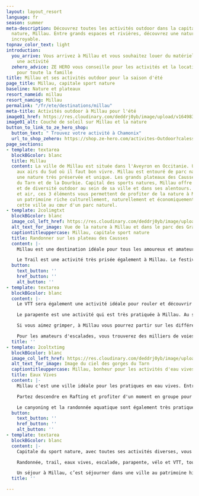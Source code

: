 ```yaml
---
layout: layout_resort
language: fr
season: summer
meta-description: Découvrez toutes les activités outdoor dans la capital des sports
  nature, Millau. Entre grands espaces et rivières, découvrez une nature riche et
  incroyable.
topnav_color_text: light
introduction:
  you_arrive: Vous arrivez à Millau et vous souhaitez louer du matériel ou trouver
    une activité
  zehero_advice: ZE HERO vous conseille pour les activités et la location des équipements
    pour toute la famille
title: Millau et ses activités outdoor pour la saison d'été
page_title: Millau, capitale sport nature
baseline: Nature et plateaux
resort_nameid: millau
resort_naming: Millau
permalink: "/fr/ete/destinations/millau"
meta-title: Activités outdoor à Millau pour l'été
image01_href: https://res.cloudinary.com/deddrj0yb/image/upload/v1649839719/website/resorts/Millau/rowan-heuvel-uEOEpWD1UPg-unsplash.jpg
image01_alt: Couché de soleil sur Millau et la nature
button_to_link_to_ze_hero_shop:
  button_text: " Trouvez votre activité à Chamonix"
  url_to_shop_zehero: https://shop.ze-hero.com/activites-Outdoor?calessonstype=all&catypegenderlistsummer=all&calessonsactivitytype=all&start-date=
page_sections:
- template: textarea
  blockBGcolor: blanc
  title: Millau
  content: La ville de Millau est située dans l'Aveyron en Occitanie. Une petite ville
    aux airs du Sud où il faut bon vivre. Millau est entouré de parc naturel et offre
    une nature très préservée et unique. Les grands plateaux des Causses, les gorges
    du Tarn et de la Dourbie. Capital des sports natures, Millau offre un panel d'activité
    et de diversité outdoor au sein de sa ville et dans ses alentours. Eau, terre
    et air, ces 3 éléments vous permettent de profiter de la nature à Millau. Entre
    un patrimoine riche culturellement, naturellement et économiquement, découvrez
    cette ville au cœur d'un parc naturel.
- template: 2colimgtxt
  blockBGcolor: blanc
  image_col_left_href: https://res.cloudinary.com/deddrj0yb/image/upload/v1649839491/website/resorts/Millau/benjamin-vautier-d5EcyDvTi_I-unsplash.jpg
  alt_text_for_image: Vue de la nature à Millau et dans le parc des Grands Causses
  captiontitleuppercase: Millau, capitale sport nature
  title: Randonner sur les plateau des Causses
  content: |-
    Millau est une destination idéale pour tous les amoureux et amateurs de la randonnée et de la marche. Découvrez des centaines de sentiers et des centaines de kilomètres de sentier balisées afin de découvrir le parc naturel régional des Grands Causses. Mais c'est également dans les gorges du Tarn, de la Jonte et de la Dourbie que vous pourrez aussi randonner et découvrir des paysages façonnés par l'eau où la végétation sera incroyable. Partez à la rencontre des troupeaux, des plateaux des causses et ses sommets, des villages troglodytiques, du viaduc de Millau. Vous pourrez également observer les vautours et autres rapaces voler au-dessus de votre tête. Explorez les sentiers du plus grand labyrinthe rocheux d'Europe à Montpellier le Vieux. Il existe énormément de circuits et d'itinérances, tout comme de nombreux GR. Un guide vous permettra de vous faire découvrir ce territoire riche et préservé, de vous apporter toutes les connaissances de cette nature mais également de son histoire.

    Le Trail est une activité très prisée également à Millau. Le festival des Templiers et ses nombreuses courses sont un événement international dans le milieu du trail. Vous pourrez découvrir les nombreux parcours balisés par la ville de Millau mais également partir faire la reconnaissance des différents parcours. Des coins, des lieux où courir sera seulement plaisir et jeu.
  button:
    text_button: ''
    href_button: ''
    alt_button: ''
- template: textarea
  blockBGcolor: blanc
  content: |-
    Le VTT sera également une activité idéale pour rouler et découvrir l'environnement. Partez rouler sur la grande traversée du massif central ou traverser encore tout le parc naturel régional des Grands Causses ainsi que celui des Cévennes. À Millau, c'est 11 parcours de cross-country qui sont mis à votre disponibilité et pour tous les niveaux de pratique de VTT. Vous découvrirez également 11 parcours enduro à Millau. Pour les amateurs plutôt du bitume, Millau est un endroit parfait également pour rouler à vélo de route et découvrir ses lieux.

    Le parapente est une activité qui est très pratiquée à Millau. Au sommet du Pouncho d’Agast, de Brunas, de Novis, et de la Granède vous permettez de décoller et voler au-dessus de Millau et la nature qui l'entoure. Un moment de plénitude et de contemplation devant une nature sauvage et classée au patrimoine de l'UNESCO.

    Si vous aimez grimper, à Millau vous pourrez partir sur les différentes via ferrata. La Via Ferrata de Boofie qui ne vous laissera pas indifférent par ses passages vertigineux, variés. Un moment sportif pour des sensations fortes garanties.

    Pour les amateurs d'escalades, vous trouverez des milliers de voies dans le parc des Causses et des Cévennes. Un choix large pour tous les niveaux et tous les goûts. Les gorges de la Jonte et de la Dourbie sont réputées pour leurs voies d'escalades. Accompagné d'un guide, vous pourrez vous s'initier à l'escalade dans ce cadre naturel.
  title: ''
- template: 2coltxtimg
  blockBGcolor: blanc
  image_col_left_href: https://res.cloudinary.com/deddrj0yb/image/upload/v1649842562/website/resorts/Millau/thomas-de-luze-8x0THHJguiY-unsplash.jpg
  alt_text_for_image: Image du ciel des gorges du Tarn
  captiontitleuppercase: Millau, bonheur pour les activités d'eau vives
  title: Eaux Vives
  content: |-
    Millau c'est une ville idéale pour les pratiques en eau vives. Entre les gorges du Tarn et les gorges de la Dourbie, les différentes activités d'eau vives à Millau seront variées.

    Partez descendre en Rafting et profiter d'un moment en groupe pour partager des sensations fortes en équipe. Pagayez à deux ou tout seul en canoë-kayak pour des randonnées douces ou très sportives en fonction des rapides et de la force de la rivière. Un moyen parfait pour découvrir l'environnement et les paysages, tout en se dépassant physiquement. Vous pourrez également pratiquer l'Hydrospeed, pour un moment encore plus près de l'eau et des courants pour ne faire qu'un avec la rivière.

    Le canyoning et la randonnée aquatique sont également très pratiqué à Millau. Des canyons réputés pour tous les niveaux que vous pourrez découvrir dans les environs de Millau. Découvrez le canyoning du Tapoul, de Bramabiau. Dans la Haute Dourbie, vous pourrez également découvrir le canyon sans matériel pour les personnes préférant s'initier sans obstacles dans cette activité.
  button:
    text_button: ''
    href_button: ''
    alt_button: ''
- template: textarea
  blockBGcolor: blanc
  content: |-
    Capitale du sport nature, avec toutes ses activités diverses, vous pourrez bénéficier à Millau de toutes les activités outdoors pour un séjour sportif et ludique.

    Randonnée, trail, eaux vives, escalade, parapente, vélo et VTT, toutes ces activités sont à vos pieds et directement disponible. Millau c'est aussi le Naturel Games, un rendez-vous international de toutes ces activités outdoors.

    Un séjour à Millau, c’est séjourner dans une ville au patrimoine historique incroyable dans une nature préservé et magique.
  title: ''

---
```


